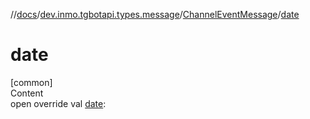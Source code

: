 //[docs](../../../index.md)/[dev.inmo.tgbotapi.types.message](../index.md)/[ChannelEventMessage](index.md)/[date](date.md)



# date  
[common]  
Content  
open override val [date](date.md):   



